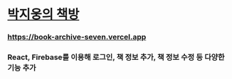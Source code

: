 # [박지웅의 책방](https://book-archive-seven.vercel.app)
### https://book-archive-seven.vercel.app
### React, Firebase를 이용해 로그인, 책 정보 추가, 책 정보 수정 등 다양한 기능 추가

